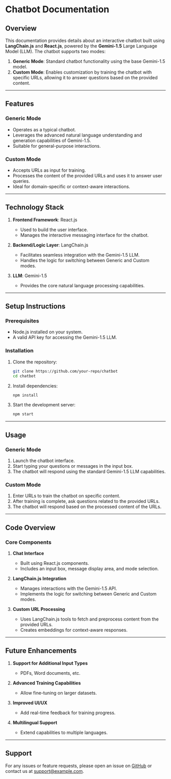 # Chatbot Documentation

## Overview
This documentation provides details about an interactive chatbot built using **LangChain.js** and **React.js**, powered by the **Gemini-1.5** Large Language Model (LLM). The chatbot supports two modes:

1. **Generic Mode**: Standard chatbot functionality using the base Gemini-1.5 model.
2. **Custom Mode**: Enables customization by training the chatbot with specific URLs, allowing it to answer questions based on the provided content.

---

## Features

### Generic Mode
- Operates as a typical chatbot.
- Leverages the advanced natural language understanding and generation capabilities of Gemini-1.5.
- Suitable for general-purpose interactions.

### Custom Mode
- Accepts URLs as input for training.
- Processes the content of the provided URLs and uses it to answer user queries.
- Ideal for domain-specific or context-aware interactions.

---

## Technology Stack

1. **Frontend Framework**: React.js
   - Used to build the user interface.
   - Manages the interactive messaging interface for the chatbot.

2. **Backend/Logic Layer**: LangChain.js
   - Facilitates seamless integration with the Gemini-1.5 LLM.
   - Handles the logic for switching between Generic and Custom modes.

3. **LLM**: Gemini-1.5
   - Provides the core natural language processing capabilities.

---

## Setup Instructions

### Prerequisites
- Node.js installed on your system.
- A valid API key for accessing the Gemini-1.5 LLM.

### Installation
1. Clone the repository:
   ```bash
   git clone https://github.com/your-repo/chatbot
   cd chatbot
   ```

2. Install dependencies:
   ```bash
   npm install
   ```

3. Start the development server:
   ```bash
   npm start
   ```

---

## Usage

### Generic Mode
1. Launch the chatbot interface.
2. Start typing your questions or messages in the input box.
3. The chatbot will respond using the standard Gemini-1.5 LLM capabilities.

### Custom Mode
1. Enter URLs to train the chatbot on specific content.
2. After training is complete, ask questions related to the provided URLs.
3. The chatbot will respond based on the processed content of the URLs.

---

## Code Overview

### Core Components

1. **Chat Interface**
   - Built using React.js components.
   - Includes an input box, message display area, and mode selection.

2. **LangChain.js Integration**
   - Manages interactions with the Gemini-1.5 API.
   - Implements the logic for switching between Generic and Custom modes.

3. **Custom URL Processing**
   - Uses LangChain.js tools to fetch and preprocess content from the provided URLs.
   - Creates embeddings for context-aware responses.

---

## Future Enhancements

1. **Support for Additional Input Types**
   - PDFs, Word documents, etc.

2. **Advanced Training Capabilities**
   - Allow fine-tuning on larger datasets.

3. **Improved UI/UX**
   - Add real-time feedback for training progress.

4. **Multilingual Support**
   - Extend capabilities to multiple languages.

---

## Support
For any issues or feature requests, please open an issue on [GitHub](https://github.com/your-repo/chatbot/issues) or contact us at support@example.com.

